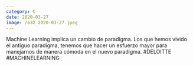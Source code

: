 ```yaml
--- 
category: C 
date: 2020-03-27 
image: /632_2020-03-27.jpeg 
--- 
```


Machine Learning implica un cambio de paradigma. Los que hemos vivido el antiguo paradigma, tenemos que hacer un esfuerzo mayor para manejarnos de manera cómoda en el nuevo paradigma. #DELOITTE #MACHINELEARNING